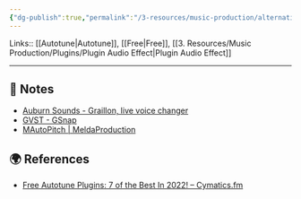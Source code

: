 ```yaml
---
{"dg-publish":true,"permalink":"/3-resources/music-production/alternative-free-auto-tune/","tags":["type/note"]}
---
```


Links:: [[Autotune\|Autotune]], [[Free\|Free]], [[3. Resources/Music Production/Plugins/Plugin Audio Effect\|Plugin Audio Effect]]

---

## 📝 Notes

- [Auburn Sounds - Graillon, live voice changer](https://www.auburnsounds.com/products/Graillon.html)
- [GVST - GSnap](https://www.gvst.co.uk/gsnap.htm)
- [MAutoPitch | MeldaProduction](https://www.meldaproduction.com/MAutoPitch)





## 🌍 References

- [Free Autotune Plugins: 7 of the Best In 2022! – Cymatics.fm](https://cymatics.fm/blogs/production/free-autotune-vst-plugins)